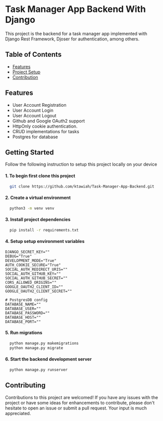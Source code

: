 # Task Manager App Backend With Django

This project is the backend for a task manager app implemented with Django Rest Framework, Djoser for authentication, among others. 

## Table of Contents
- [Features](#features)
- [Project Setup](#getting-started)
- [Contribution](#contributing)

## Features

- User Account Registration
- User Account Login
- User Account Logout
- Github and Google OAuth2 support
- HttpOnly cookie authentication.
- CRUD implementations for tasks
- Postgres for database

## Getting Started
Follow the following instruction to setup this project locally on your device

#### 1. To begin first clone this project 
```bash
  git clone https://github.com/ktawiah/Task-Manager-App-Backend.git
```

#### 2. Create a virtual environment
``` bash
  python3 -m venv venv
```

#### 3. Install project dependencies
```bash
  pip install -r requirements.txt
```
#### 4. Setup setup environment variables

```
DJANGO_SECRET_KEY=""
DEBUG="True"
DEVELOPMENT_MODE="True"
AUTH_COOKIE_SECURE="True"
SOCIAL_AUTH_REDIRECT_URIS=""
SOCIAL_AUTH_GITHUB_KEY=""
SOCIAL_AUTH_GITHUB_SECRET=""
CORS_ALLOWED_ORIGINS=""
GOOGLE_OAUTH2_CLIENT_ID=""
GOOGLE_OAUTH2_CLIENT_SECRET=""

# PostgresDB config
DATABASE_NAME=""
DATABASE_USER=""
DATABASE_PASSWORD=""
DATABASE_HOST=""
DATABASE_PORT=""
```


#### 5. Run migrations
```bash
  python manage.py makemigrations
  python manage.py migrate
```
#### 6. Start the backend development server
```bash
  python manage.py runserver
```


## Contributing
Contributions to this project are welcomed! If you have any issues with the project or have some ideas for enhancements to contribute, please don't hesitate to open an issue or submit a pull request. Your input is much appreciated.
